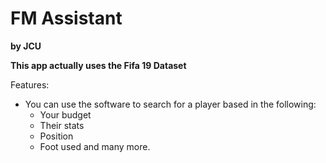 # FM Assistant
**by JCU**

**This app actually uses the Fifa 19 Dataset**

Features:
- You can use the software to search for a player based in the following:
  - Your budget
  - Their stats
  - Position
  - Foot used and many more.

